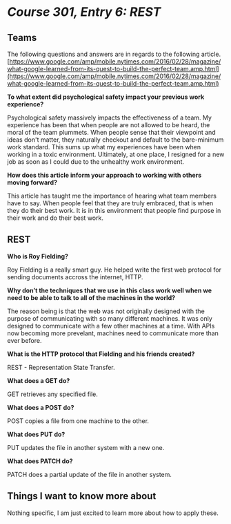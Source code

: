 # *Course 301, Entry 6: REST*

## Teams

The following questions and answers are in regards to the following article. [https://www.google.com/amp/mobile.nytimes.com/2016/02/28/magazine/what-google-learned-from-its-quest-to-build-the-perfect-team.amp.html](https://www.google.com/amp/mobile.nytimes.com/2016/02/28/magazine/what-google-learned-from-its-quest-to-build-the-perfect-team.amp.html)

**To what extent did psychological safety impact your previous work experience?**

Psychological safety massively impacts the effectiveness of a team. My experience has been that when people are not allowed to be heard, the moral of the team plummets. When people sense that their viewpoint and ideas don't matter, they naturally checkout and default to the bare-minimum work standard. This sums up what my experiences have been when working in a toxic environment. Ultimately, at one place, I resigned for a new job as soon as I could due to the unhealthy work environment.

**How does this article inform your approach to working with others moving forward?**

This article has taught me the importance of hearing what team members have to say. When people feel that they are truly embraced, that is when they do their best work. It is in this environment that people find purpose in their work and do their best work.

## REST

**Who is Roy Fielding?**

Roy Fielding is a really smart guy. He helped write the first web protocol for sending documents accross the internet, HTTP.

**Why don’t the techniques that we use in this class work well when we need to be able to talk to all of the machines in the world?**

The reason being is that the web was not originally designed with the purpose of communicating with so many different machines. It was only designed to communicate with a few other machines at a time. With APIs now becoming more prevelant, machines need to communicate more than ever before.

**What is the HTTP protocol that Fielding and his friends created?**

REST - Representation State Transfer.

**What does a GET do?**

GET retrieves any specified file.

**What does a POST do?**

POST copies a file from one machine to the other.

**What does PUT do?**

PUT updates the file in another system with a new one.

**What does PATCH do?**

PATCH does a partial update of the file in another system.

## Things I want to know more about

Nothing specific, I am just excited to learn more about how to apply these.

